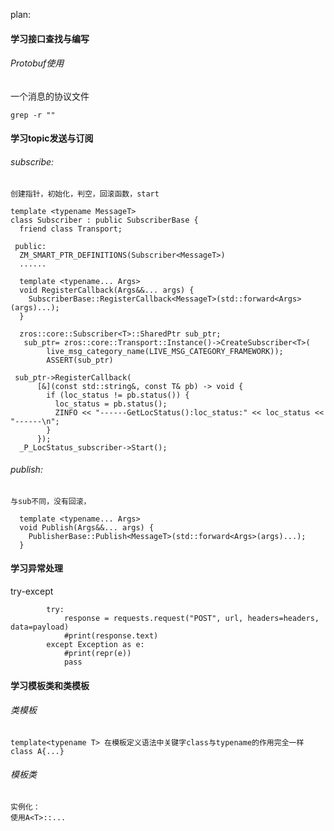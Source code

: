 plan:

#### 学习接口查找与编写

###### Protobuf使用

一个消息的协议文件

```
grep -r ""
```



#### 学习topic发送与订阅

###### subscribe:

```
创建指针，初始化，判空，回滚函数，start
```



```
template <typename MessageT>
class Subscriber : public SubscriberBase {
  friend class Transport;

 public:
  ZM_SMART_PTR_DEFINITIONS(Subscriber<MessageT>)
  ......
```

```
  template <typename... Args>
  void RegisterCallback(Args&&... args) {
    SubscriberBase::RegisterCallback<MessageT>(std::forward<Args>(args)...);
  }
```



```
  zros::core::Subscriber<T>::SharedPtr sub_ptr;
   sub_ptr= zros::core::Transport::Instance()->CreateSubscriber<T>(
		live_msg_category_name(LIVE_MSG_CATEGORY_FRAMEWORK));
		ASSERT(sub_ptr)
```

```
 sub_ptr->RegisterCallback(
      [&](const std::string&, const T& pb) -> void {
        if (loc_status != pb.status()) {
          loc_status = pb.status();
          ZINFO << "------GetLocStatus():loc_status:" << loc_status << "------\n";
        }
      });
  _P_LocStatus_subscriber->Start();
```

###### publish:

```
与sub不同，没有回滚，
```

```
  template <typename... Args>
  void Publish(Args&&... args) {
    PublisherBase::Publish<MessageT>(std::forward<Args>(args)...);
  }
```

#### 学习异常处理

try-except

```
        try:
            response = requests.request("POST", url, headers=headers, data=payload)
            #print(response.text)
        except Exception as e:
            #print(repr(e))
            pass
```



#### 学习模板类和类模板

###### 类模板

```
template<typename T> 在模板定义语法中关键字class与typename的作用完全一样
class A{...}

```

###### 模板类

```
实例化：
使用A<T>::...
```





